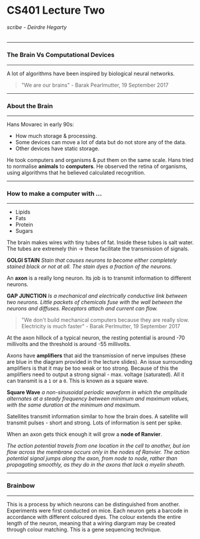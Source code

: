 # CS401 Lecture Two
###### scribe - Deirdre Hegarty

---

### The Brain Vs Computational Devices

---

A lot of algorithms have been inspired by biological neural networks.
> "We are our brains" - Barak Pearlmutter, 19 September 2017

---

### About the Brain

---

Hans Movarec in early 90s:
- How much storage & processing. 
- Some devices can move a lot of data but do not store any of the data.
- Other devices have static storage.

He took computers and organisms & put them on the same scale. Hans tried to normalise **animals** to **computers**. He observed the retina of organisms, using algorithms that he believed calculated recognition.

---

### How to make a computer with ...

---

- Lipids
- Fats
- Protein
- Sugars


The brain makes wires with tiny tubes of fat. Inside these tubes is salt water. The tubes are extremely thin -> these facilitate the transmission of signals.

**GOLGI STAIN** *Stain that causes neurons to become either completely stained black or not at all. The stain dyes a fraction of the neurons.*

An **axon** is a really long neuron. Its job is to transmit information to different neurons.

**GAP JUNCTION** *Is a mechanical and electrically conductive link between two neurons. Little packets of chemicals fuse with the wall between the neurons and diffuses. Receptors attach and current can flow.*

> "We don't build mechanical computers because they are really slow. Electricity is much faster" - Barak Perlmutter, 19 September 2017

At the axon hillock of a typical neuron, the resting potential is around -70 millivolts and the threshold is around -55 millivolts.

Axons have **amplifiers** that aid the transmission of nerve impulses (these are blue in the diagram provided in the lecture slides). An issue surrounding amplifiers is that it may be too weak or too strong. Because of this the amplifiers need to output a strong signal - max. voltage (saturated). All it can transmit is a `1` or a `0`. This is known as a square wave.

**Square Wave** *a non-sinusoidal periodic waveform in which the amplitude alternates at a steady frequency between minimum and maximum values, with the same duration at the minimum and maximum.*

Satellites transmit information similar to how the brain does. A satellite will transmit pulses - short and strong. Lots of information is sent per spike.

When an axon gets thick enough it will grow a **node of Ranvier**.

*The action potential travels from one location in the cell to another, but ion flow across the membrane occurs only in the nodes of Ranvier. The action potential signal jumps along the axon, from node to node, rather than propagating smoothly, as they do in the axons that lack a myelin sheath.*

---

### Brainbow

---

This is a process by which neurons can be distinguished from another. Experiments were first conducted on mice. Each neuron gets a barcode in accordance with different coloured dyes. The colour extends the entire length of the neuron, meaning that a wiring diargram may be created through colour matching. This is a gene sequencing technique.
